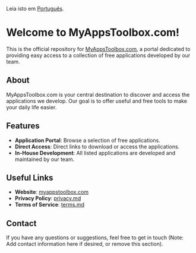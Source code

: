 Leia isto em [Português](README.pt.md).

# Welcome to MyAppsToolbox.com!

This is the official repository for [MyAppsToolbox.com](https://myappstoolbox.com/), a portal dedicated to providing easy access to a collection of free applications developed by our team.

## About

MyAppsToolbox.com is your central destination to discover and access the applications we develop. Our goal is to offer useful and free tools to make your daily life easier.

## Features

*   **Application Portal**: Browse a selection of free applications.
*   **Direct Access**: Direct links to download or access the applications.
*   **In-House Development**: All listed applications are developed and maintained by our team.

## Useful Links

*   **Website**: [myappstoolbox.com](https://myappstoolbox.com/)
*   **Privacy Policy**: [privacy.md](privacy.md)
*   **Terms of Service**: [terms.md](terms.md)

## Contact

If you have any questions or suggestions, feel free to get in touch (Note: Add contact information here if desired, or remove this section).
